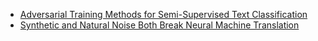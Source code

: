 * [Adversarial Training Methods for Semi-Supervised Text Classification](https://arxiv.org/abs/1605.07725)
* [Synthetic and Natural Noise Both Break Neural Machine Translation](https://arxiv.org/abs/1711.02173)
